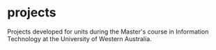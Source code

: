 # projects
Projects developed for units during the Master's course in Information Technology at the University of Western Australia.
